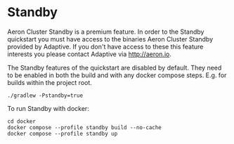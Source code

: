# Standby

Aeron Cluster Standby is a premium feature.
In order to the Standby quickstart you must have access to the binaries Aeron Cluster Standby provided by Adaptive.
If you don't have access to these this feature interests you please contact Adaptive via http://aeron.io.

The Standby features of the quickstart are disabled by default.
They need to be enabled in both the build and with any docker compose steps.
E.g. for builds within the project root.

```shell
./gradlew -Pstandby=true
```

To run Standby with docker:
```shell
cd docker
docker compose --profile standby build --no-cache
docker compose --profile standby up
```
